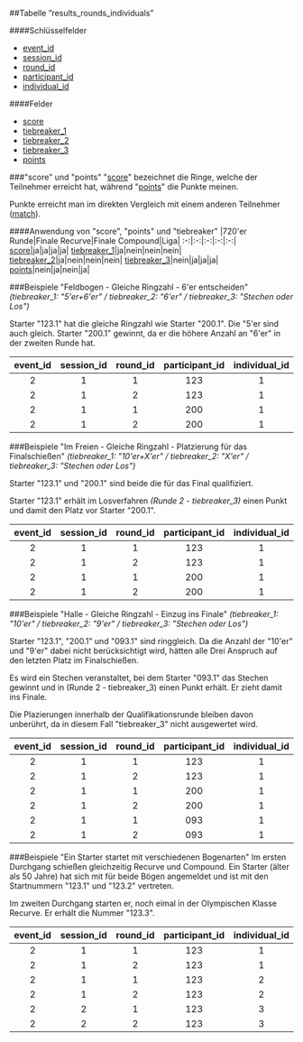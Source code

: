 ##Tabelle ”results_rounds_individuals”

####Schlüsselfelder
* [event_id]
* [session_id]
* [round_id]
* [participant_id]
* [individual_id]

####Felder
* [score]
* [tiebreaker_1]
* [tiebreaker_2]
* [tiebreaker_3]
* [points]
 
###"score" und "points"
"[score]" bezeichnet die Ringe, welche der Teilnehmer erreicht hat, während "[points]" die Punkte meinen. 

Punkte erreicht man im direkten Vergleich mit einem anderen Teilnehmer ([match]).

####Anwendung von "score", "points" und "tiebreaker"
 |720'er Runde|Finale Recurve|Finale Compound|Liga|
:-:|:-:|:-:|:-:|:-:|
[score]|ja|ja|ja|ja|
[tiebreaker_1]|ja|nein|nein|nein|
[tiebreaker_2]|ja|nein|nein|nein|
[tiebreaker_3]|nein|ja|ja|ja|
[points]|nein|ja|nein|ja|

###Beispiele "Feldbogen - Gleiche Ringzahl - 6'er entscheiden"
*(tiebreaker_1: "5'er+6'er" / tiebreaker_2: "6'er" / tiebreaker_3: "Stechen oder Los")*

Starter "123.1" hat die gleiche Ringzahl wie Starter "200.1". Die "5'er sind auch gleich. Starter "200.1" gewinnt, da er die höhere Anzahl an "6'er" in der zweiten Runde hat.

event_id|session_id|round_id|participant_id|individual_id|score|tiebreaker_1|tiebreaker_2|tiebreaker_3
:------:|:--------:|:------:|:------------:|:-----------:|:---:|:----------:|:----------:|:------:
2|1|1|123|1|100|10|2|0
2|1|2|123|1|150|10|3|0
2|1|1|200|1|100|10|2|0
2|1|2|200|1|150|10|4|0

###Beispiele "Im Freien - Gleiche Ringzahl - Platzierung für das Finalschießen"
*(tiebreaker_1: "10'er+X'er" / tiebreaker_2: "X'er" / tiebreaker_3: "Stechen oder Los")*

Starter "123.1" und "200.1" sind beide die für das Final qualifiziert. 

Starter "123.1" erhält im Losverfahren *(Runde 2 - tiebreaker_3)* einen Punkt und damit den Platz vor Starter "200.1".

event_id|session_id|round_id|participant_id|individual_id|score|tiebreaker_1|tiebreaker_2|tiebreaker_3
:------:|:--------:|:------:|:------------:|:-----------:|:---:|:----------:|:----------:|:------:
2|1|1|123|1|200|10|4|0
2|1|2|123|1|250|10|8|1
2|1|1|200|1|200|10|4|0
2|1|2|200|1|250|10|8|0

###Beispiele "Halle - Gleiche Ringzahl - Einzug ins Finale"
*(tiebreaker_1: "10'er" / tiebreaker_2: "9'er" / tiebreaker_3: "Stechen oder Los")*

Starter "123.1", "200.1" und "093.1" sind ringgleich. Da die Anzahl der "10'er" und "9'er" dabei nicht berücksichtigt wird, hätten alle Drei Anspruch auf den letzten Platz im Finalschießen.

Es wird ein Stechen veranstaltet, bei dem Starter "093.1" das Stechen gewinnt und in (Runde 2 - tiebreaker_3) einen Punkt erhält. Er zieht damit ins Finale. 

Die Plazierungen innerhalb der Qualifikationsrunde bleiben davon unberührt, da in diesem Fall "tiebreaker_3" nicht ausgewertet wird.

event_id|session_id|round_id|participant_id|individual_id|score|tiebreaker_1|tiebreaker_2|tiebreaker_3
:------:|:--------:|:------:|:------------:|:-----------:|:---:|:----------:|:----------:|:------:
2|1|1|123|1|200|10|4|0
2|1|2|123|1|250|12|2|0
2|1|1|200|1|200|12|4|0
2|1|2|200|1|250|13|2|0
2|1|1|093|1|200|10|4|1
2|1|2|093|1|250|11|8|0

###Beispiele "Ein Starter startet mit verschiedenen Bogenarten"
Im ersten Durchgang schießen gleichzeitig Recurve und Compound. Ein Starter (älter als 50 Jahre) hat sich mit für beide Bögen angemeldet und ist mit den Startnummern "123.1" und "123.2" vertreten. 

Im zweiten Durchgang starten er, noch eimal in der Olympischen Klasse Recurve. Er erhält die Nummer "123.3".

event_id|session_id|round_id|participant_id|individual_id|score|tiebreaker_1|tiebreaker_2|tiebreaker_3
:------:|:--------:|:------:|:------------:|:-----------:|:---:|:----------:|:----------:|:------:
2|1|1|123|1|200|10|2|0
2|1|2|123|1|200|10|3|0
2|1|1|123|2|250|10|2|0
2|1|2|123|2|250|10|3|0
2|2|1|123|3|220|10|2|0
2|2|2|123|3|220|10|3|0


[event_id]:kapitel_07.md
[session_id]:kapitel_07.md
[round_id]:kapitel_07.md
[participant_id]:kapitel_07.md
[individual_id]:kapitel_07.md
[score]:kapitel_07.md
[points]:kapitel_07.md
[match]:kapitel_07.md
[tiebreaker_1]:kapitel_07.md
[tiebreaker_2]:kapitel_07.md
[tiebreaker_3]:kapitel_07.md

